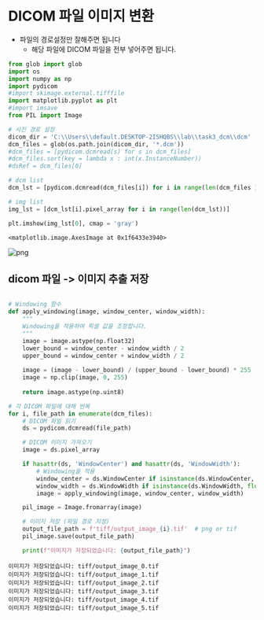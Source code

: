 # DICOM 파일 이미지 변환

- 파일의 경로설정만 잘해주면 됩니다
    - 해당 파일에 DICOM 파일을 전부 넣어주면 됩니다.


```python
from glob import glob
import os
import numpy as np
import pydicom
#import skimage.external.tifffile 
import matplotlib.pyplot as plt
#import imsave
from PIL import Image
```


```python
# 사진 경로 설정
dicom_dir = 'C:\\Users\\default.DESKTOP-2ISHQBS\\lab\\task3_dcm\\dcm'
dcm_files = glob(os.path.join(dicom_dir, '*.dcm'))
#dcm_files = [pydicom.dcmread(s) for s in dcm_files]
#dcm_files.sort(key = lambda x : int(x.InstanceNumber))
#dsRef = dcm_files[0]
```


```python
# dcm list
dcm_lst = [pydicom.dcmread(dcm_files[i]) for i in range(len(dcm_files ))]
```


```python
# img list
img_lst = [dcm_lst[i].pixel_array for i in range(len(dcm_lst))]
```


```python
plt.imshow(img_lst[0], cmap = 'gray')
```




    <matplotlib.image.AxesImage at 0x1f6433e3940>




    
![png](output_5_1.png)
    


## dicom 파일 -> 이미지 추출 저장


```python

# Windowing 함수
def apply_windowing(image, window_center, window_width):
    """
    Windowing을 적용하여 픽셀 값을 조정합니다.
    """
    image = image.astype(np.float32)
    lower_bound = window_center - window_width / 2
    upper_bound = window_center + window_width / 2
    
    image = (image - lower_bound) / (upper_bound - lower_bound) * 255
    image = np.clip(image, 0, 255)
    
    return image.astype(np.uint8)

# 각 DICOM 파일에 대해 반복
for i, file_path in enumerate(dcm_files):
    # DICOM 파일 읽기
    ds = pydicom.dcmread(file_path)

    # DICOM 이미지 가져오기
    image = ds.pixel_array

    if hasattr(ds, 'WindowCenter') and hasattr(ds, 'WindowWidth'):
        # Windowing을 적용
        window_center = ds.WindowCenter if isinstance(ds.WindowCenter, float) else ds.WindowCenter[0]
        window_width = ds.WindowWidth if isinstance(ds.WindowWidth, float) else ds.WindowWidth[0]
        image = apply_windowing(image, window_center, window_width)

    pil_image = Image.fromarray(image)

    # 이미지 저장 (파일 경로 지정)
    output_file_path = f'tiff/output_image_{i}.tif'  # png or tif
    pil_image.save(output_file_path)

    print(f"이미지가 저장되었습니다: {output_file_path}")

```

    이미지가 저장되었습니다: tiff/output_image_0.tif
    이미지가 저장되었습니다: tiff/output_image_1.tif
    이미지가 저장되었습니다: tiff/output_image_2.tif
    이미지가 저장되었습니다: tiff/output_image_3.tif
    이미지가 저장되었습니다: tiff/output_image_4.tif
    이미지가 저장되었습니다: tiff/output_image_5.tif
    
